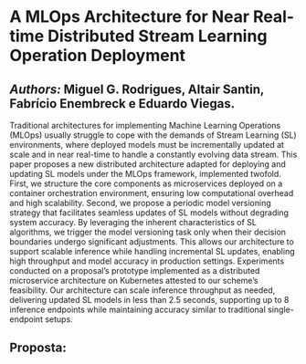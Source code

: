# A MLOps Architecture for Near Real-time Distributed Stream Learning Operation Deployment
## *Authors:* Miguel G. Rodrigues, Altair Santin, Fabrício Enembreck e Eduardo Viegas.
Traditional architectures for implementing Machine Learning Operations (MLOps) usually struggle to cope with the demands of Stream Learning (SL) environments, where deployed models must be incrementally updated at scale and in near real-time to handle a constantly evolving data stream. This paper proposes a new distributed architecture adapted for deploying and updating SL models under the MLOps framework, implemented twofold. First, we structure the core components as microservices deployed on a container orchestration environment, ensuring low computational overhead and high scalability. Second, we propose a periodic model versioning strategy that facilitates seamless updates of SL models without degrading system accuracy. By leveraging the inherent characteristics of SL algorithms, we trigger the model versioning task only when their decision boundaries undergo significant adjustments. This allows our architecture to support scalable inference while handling incremental SL updates, enabling high throughput and model accuracy in production settings. Experiments conducted on a proposal’s prototype implemented as a distributed microservice architecture on Kubernetes attested to our scheme’s feasibility. Our architecture can scale inference throughput as needed, delivering updated SL models in less than 2.5 seconds, supporting up to 8 inference endpoints while maintaining accuracy similar to traditional single-endpoint setups.
## Proposta:
